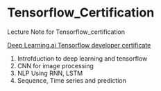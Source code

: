 # Tensorflow_Certification

Lecture Note for Tensorflow_certification

[Deep Learning.ai Tensorflow developer certificate](https://www.coursera.org/professional-certificates/tensorflow-in-practice)

1. Introfduction to deep learning and tensorflow
2. CNN for image processing
3. NLP Using RNN, LSTM
4. Sequence, Time series and prediction
